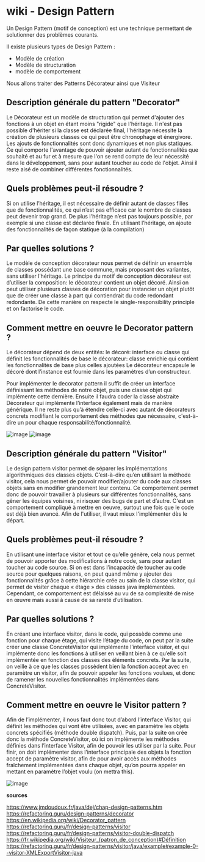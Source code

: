 # wiki - Design Pattern

Un Design Pattern (motif de conception) est une technique permettant de solutionner des problèmes courants. 

Il existe plusieurs types de Design Pattern :
  - Modèle de création
  - Modèle de structuration
  - modèle de comportement 
 
Nous allons traiter des Patterns Décorateur ainsi que Visiteur

## Description générale du pattern "Decorator"
Le Décorateur est un modèle de structuration qui permet d'ajouter des fonctions à un objet en étant moins "rigide" que l'héritage. Il n'est pas possible d'hériter si la classe est déclarée final, l'héritage nécessite la création de plusieurs classes ce qui peut être chronophage et énergivore. Les ajouts de fonctionnalités sont donc dynamiques et non plus statiques. Ce qui comporte l'avantage de pouvoir ajouter autant de fonctionnalités que souhaité et au fur et à mesure que l'on se rend compte de leur nécessité dans le développement, sans pour autant toucher au code de l'objet. Ainsi il reste aisé de combiner différentes fonctionnalités.

## Quels problèmes peut-il résoudre ?
Si on utilise l’héritage, il est nécessaire de définir autant de classes filles que de fonctionnalités, ce qui n’est pas efficace car le nombre de classes peut devenir trop grand. De plus l'héritage n’est pas toujours possible, par exemple si une classe est déclarée finale. En utilisant l’héritage, on ajoute des fonctionnalités de façon statique (à la compilation) 

## Par quelles solutions ?
Le modèle de conception décorateur nous permet de définir un ensemble de classes possédant une base commune, mais proposant des variantes, sans utiliser l’héritage.
Le principe du motif de conception décorateur est d’utiliser la composition: le décorateur contient un objet décoré. Ainsi on peut utiliser plusieurs classes de décoration pour instancier un objet plutôt que de créer une classe à part qui contiendrait du code redondant redondante. De cette manière on respecte le single-responsibility principle et on factorise le code.

## Comment mettre en oeuvre le Decorator pattern ?
Le décorateur dépend de deux entités:
le décoré: interface ou classe qui définit les fonctionnalités de base
le décorateur: classe enrichie qui contient les fonctionnalités de base plus celles ajoutées
Le décorateur encapsule le décoré dont l’instance est fournie dans les paramètres d’un constructeur. 

Pour implémenter le decorator pattern il suffit de créer un interface définissant les méthodes de notre objet, puis une classe objet qui implémente cette dernière. Ensuite il faudra coder la classe abstraite Décorateur qui implémente l’interface également mais de manière générique. Il ne reste plus qu’à étendre celle-ci avec autant de décorateurs concrets modifiant le comportement des méthodes que nécessaire, c'est-à-dire un pour chaque responsabilité/fonctionnalité. 


![image](https://user-images.githubusercontent.com/92160495/205003693-4cbfe6aa-d4a3-4ee3-90c6-b3c6a26d90f4.png)
![image](https://refactoring.guru/images/patterns/diagrams/decorator/structure.png)



## Description générale du pattern "Visitor"
Le design pattern visitor permet de séparer les implémentations algorithmiques des classes objets. C’est-à-dire qu’en utilisant la méthode visitor, cela nous permet de pouvoir modifier/ajouter du code aux classes objets sans en modifier grandement leur contenu. Ce comportement permet donc de pouvoir travailler à plusieurs sur différentes fonctionnalités, sans gêner les équipes voisines, ni risquer des bugs de part et d’autre. C'est un comportement compliqué à mettre en oeuvre, surtout une fois que le code est déjà bien avancé. Afin de l'utiliser, il vaut mieux l'implémenter dès le départ.

## Quels problèmes peut-il résoudre ?
En utilisant une interface visitor et tout ce qu’elle génère, cela nous permet de pouvoir apporter des modifications à notre code, sans pour autant toucher au code source. Si on est dans l’incapacité de toucher au code source pour quelques raisons, on peut quand même y ajouter des fonctionnalités grâce à cette hiérarchie crée au sain de la classe visitor, qui permet de visiter chaque « étage » des classes java implémentées. Cependant, ce comportement est délaissé au vu de sa complexité de mise en œuvre mais aussi à cause de sa rareté d’utilisation.

## Par quelles solutions ?
En créant une interface visitor, dans le code, qui possède comme une fonction pour chaque étage, qui visite l’étage du code, on peut par la suite créer une classe ConcreteVisitor qui implémente l’interface visitor, et qui implémente donc les fonctions à utiliser en veillant bien à ce qu’elle soit implémentée en fonction des classes des éléments concrets. Par la suite, on veille à ce que les classes possèdent bien la fonction accept avec en paramètre un visitor, afin de pouvoir appeler les fonctions voulues, et donc de ramener les nouvelles fonctionnalités implémentées dans ConcreteVisitor.

## Comment mettre en oeuvre le Visitor pattern ?
Afin de l’implémenter, il nous faut donc tout d’abord l’interface Visitor, qui définit les méthodes qui vont être utilisées, avec en paramètre les objets concrets spécifiés (méthode double dispatch). Puis, par la suite on crée donc la méthode ConcreteVisitor, où ici on implémente les méthodes définies dans l’interface Visitor, afin de pouvoir les utiliser par la suite. Pour finir, on doit implémenter dans l’interface principale des objets la fonction accept de paramètre visitor, afin de pour avoir accès aux méthodes fraîchement implémentées dans chaque objet, qu’on pourra appeler en mettant en paramètre l’objet voulu (on mettra this).

![image](https://refactoring.guru/images/patterns/diagrams/visitor/structure-fr.png?id=41414651c6e0a43124f0485eb4169bf2)

**sources** 

https://www.jmdoudoux.fr/java/dej/chap-design-patterns.htm
https://refactoring.guru/design-patterns/decorator
https://en.wikipedia.org/wiki/Decorator_pattern
https://refactoring.guru/fr/design-patterns/visitor
https://refactoring.guru/fr/design-patterns/visitor-double-dispatch
https://fr.wikipedia.org/wiki/Visiteur_(patron_de_conception)#Définition
https://refactoring.guru/fr/design-patterns/visitor/java/example#example-0--visitor-XMLExportVisitor-java
